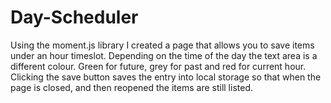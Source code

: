 # Day-Scheduler

Using the moment.js library I created a page that allows you to save items under an hour timeslot. Depending on the time of the day the text area is a different colour. Green for future, grey for past and red for current hour. Clicking the save button saves the entry into local storage so that when the page is closed, and then reopened the items are still listed.